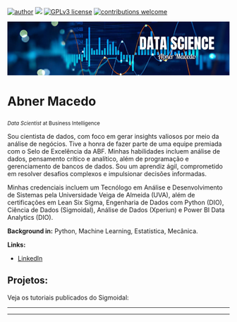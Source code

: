 [![author](https://img.shields.io/badge/author-carlosfab-red.svg)](https://www.linkedin.com/in/carlosfab) [![](https://img.shields.io/badge/python-3.7+-blue.svg)](https://www.python.org/downloads/release/python-365/) [![GPLv3 license](https://img.shields.io/badge/License-GPLv3-blue.svg)](http://perso.crans.org/besson/LICENSE.html) [![contributions welcome](https://img.shields.io/badge/contributions-welcome-brightgreen.svg?style=flat)](https://github.com/carlosfab/data_science/issues)

<p align="center">
  <img src="banner.png" >
</p>

# Abner Macedo
<sub>*Data Scientist* at Business Intelligence</sub>

Sou cientista de dados, com foco em gerar insights valiosos por meio da análise de negócios. Tive a honra de fazer parte de uma equipe premiada com o Selo de Excelência da ABF. Minhas habilidades incluem análise de dados, pensamento crítico e analítico, além de programação e gerenciamento de bancos de dados. Sou um aprendiz ágil, comprometido em resolver desafios complexos e impulsionar decisões informadas.

Minhas credenciais incluem um Tecnólogo em Análise e Desenvolvimento de Sistemas pela Universidade Veiga de Almeida (UVA), além de certificações em Lean Six Sigma, Engenharia de Dados com Python (DIO), Ciência de Dados (Sigmoidal), Análise de Dados (Xperiun) e Power BI Data Analytics (DIO).

**Background in:** Python, Machine Learning, Estatistica, Mecânica.

**Links:**
* [LinkedIn](www.linkedin.com/in/abner-macedo-60144a277)


## Projetos:
Veja os tutoriais publicados do Sigmoidal:

* **** 

---




